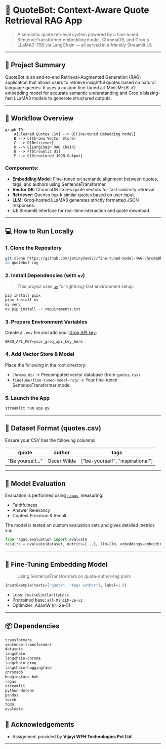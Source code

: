 # 🧠 QuoteBot: Context-Aware Quote Retrieval RAG App

> A semantic quote retrieval system powered by a fine-tuned SentenceTransformer embedding model, ChromaDB, and Groq's LLaMA3-70B via LangChain — all served in a friendly Streamlit UI.

---

## 🚀 Project Summary

QuoteBot is an end-to-end Retrieval-Augmented Generation (RAG) application that allows users to retrieve insightful quotes based on natural language queries. It uses a custom fine-tuned all-MiniLM-L6-v2 - embedding model for accurate semantic understanding and Groq's blazing-fast LLaMA3 models to generate structured outputs.

---

## 🔁 Workflow Overview

```mermaid
graph TD;
    A[Cleaned Quotes CSV] --> B[Fine-tuned Embedding Model]
    B --> C[Chroma Vector Store]
    C --> D[Retriever]
    D --> E[LangChain RAG Chain]
    E --> F[Streamlit UI]
    F --> G[Structured JSON Output]
```

### Components:

* **Embedding Model**: Fine-tuned on semantic alignment between quotes, tags, and authors using SentenceTransformer.
* **Vector DB**: ChromaDB stores quote vectors for fast similarity retrieval.
* **Retriever**: Queries top-k similar quotes based on user input.
* **LLM**: Groq-hosted LLaMA3 generates strictly formatted JSON responses.
* **UI**: Streamlit interface for real-time interaction and quote download.

---

## 💻 How to Run Locally

### 1. Clone the Repository

```bash
git clone https://github.com/jatinydav557/fine-tuned-model-RAG-ChromaDb.git
cd quotebot-rag
```

### 2. Install Dependencies (with `uv`)

> This project uses [`uv`](https://github.com/astral-sh/uv) for lightning-fast environment setup.

```bash
pip install pipx
pipx install uv
uv venv
uv pip install -r requirements.txt
```

### 3. Prepare Environment Variables

Create a `.env` file and add your [Groq API key](https://console.groq.com/):

```env
GROQ_API_KEY=your_groq_api_key_here
```

### 4. Add Vector Store & Model

Place the following in the root directory:

* `Chroma_db/` → Precomputed vector database (from `quotes.csv`)
* `finetune/fine-tuned-model-rag/` → Your fine-tuned SentenceTransformer model

### 5. Launch the App

```bash
streamlit run app.py
```


---

## 📄 Dataset Format (quotes.csv)

Ensure your CSV has the following columns:

| quote            | author      | tags                              |
| ---------------- | ----------- | --------------------------------- |
| "Be yourself..." | Oscar Wilde | \["be-yourself", "inspirational"] |

---

## 🧪 Model Evaluation

Evaluation is performed using [`ragas`](https://github.com/explodinggradients/ragas), measuring:

* Faithfulness
* Answer Relevancy
* Context Precision & Recall

The model is tested on custom evaluation sets and gives detailed metrics via:

```python
from ragas.evaluation import evaluate
results = evaluate(dataset, metrics=[...], llm=llm, embeddings=embedding)
```

---

## 🧠 Fine-Tuning Embedding Model

> Using SentenceTransformers on quote-author-tag pairs

```python
InputExample(texts=["quote", "tags author"], label=1.0)
```

* Loss: `CosineSimilarityLoss`
* Pretrained base: `all-MiniLM-L6-v2`
* Optimizer: AdamW (lr=2e-5)

---

## 📦 Dependencies

```txt
transformers
sentence-transformers
datasets
langchain
langchain-chroma
langchain-groq
langchain-huggingface
chromadb
huggingface-hub
ragas
streamlit
python-dotenv
pandas
torch
tqdm
evaluate
```


## 🤝 Acknowledgements

* Assignment provided by **Vijayi WFH Technologies Pvt Ltd**
---

